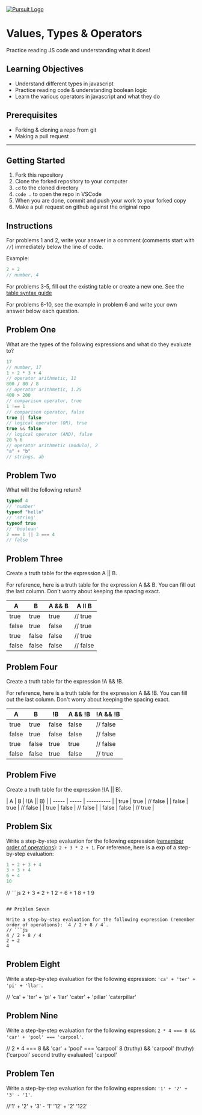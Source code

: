 [![Pursuit Logo](https://avatars1.githubusercontent.com/u/5825944?s=200&v=4)](https://pursuit.org)

# Values, Types & Operators

Practice reading JS code and understanding what it does!

## Learning Objectives

- Understand different types in javascript
- Practice reading code & understanding boolean logic
- Learn the various operators in javascript and what they do

## Prerequisites

- Forking & cloning a repo from git
- Making a pull request

---

## Getting Started

1. Fork this repository
1. Clone the forked repository to your computer
1. `cd` to the cloned directory
1. `code .` to open the repo in VSCode
1. When you are done, commit and push your work to your forked copy
1. Make a pull request on github against the original repo

## Instructions

For problems 1 and 2, write your answer in a comment (comments start with `//`) immediately below the line of code.

Example:

```js
2 + 2
// number, 4
```

For problems 3-5, fill out the existing table or create a new one. See the [table syntax guide](https://www.markdownguide.org/extended-syntax#tables)

For problems 6-10, see the example in problem 6 and write your own answer below each question.



## Problem One

What are the types of the following expressions and what do they evaluate to?

```js
17
// number, 17
1 + 2 * 3 + 4
// operator arithmetic, 11
800 / 80 / 8
// operator arithmetic, 1.25
400 > 200
// comparison operator, true
1 !== 1
// comparison operator, false
true || false
// logical operator (OR), true
true && false
// logical operator (AND), false
20 % 6
// operator arithmetic (modulo), 2
"a" + "b"
// strings, ab
```

## Problem Two

What will the following return?

```js
typeof 4
// 'number'
typeof "hello"
// 'string'
typeof true
// 'boolean'
2 === 1 || 3 === 4
// false
```

## Problem Three

Create a truth table for the expression A || B.

For reference, here is a truth table for the expression A && B. You can fill out the last column. Don't worry about keeping the spacing exact.

| A     | B     | A && B |  A ll B    |
| ----- | ----- | ------ | ---------- |
| true  | true  | true   |  // true   |
| false | true  | false  |  // true   |
| true  | false | false  |  // true   |
| false | false | false  |  // false  |

## Problem Four

Create a truth table for the expression !A && !B.

For reference, here is a truth table for the expression A && !B. You can fill out the last column. Don't worry about keeping the spacing exact.

| A     | B     | !B    | A && !B | !A && !B |
| ----- | ----- | ----- | ------- | -------- |
| true  | true  | false | false   | // false   |
| false | true  | false | false   | // false   |
| true  | false | true  | true    | // false   |
| false | false | true  | false   | // true    |

## Problem Five

Create a truth table for the expression !(A || B).

| A     | B     | !(A || B)   |
| ----- | ----- | ----------  | 
| true  | true  | // false    | 
| false | true  | // false    | 
| true  | false | // false    | 
| false | false | // true     |
## Problem Six

Write a step-by-step evaluation for the following expression ([remember order of operations](https://www.mathsisfun.com/operation-order-pemdas.html)): `2 + 3 * 2 + 1`.
For reference, here is a exp of a step-by-step evaluation:

```js
1 + 2 + 3 + 4
3 + 3 + 4
6 + 4
10
```
// ```js
   2 + 3 * 2 + 1
   2 + 6 + 1
   8 + 1
   9
   ```

## Problem Seven

Write a step-by-step evaluation for the following expression (remember order of operations): `4 / 2 + 8 / 4`.
// ```js
   4 / 2 + 8 / 4
   2 + 2
   4
   ```

## Problem Eight

Write a step-by-step evaluation for the following expression: `'ca' + 'ter' + 'pi' + 'llar'`.

// 'ca' + 'ter' + 'pi' + 'llar'
   'cater' + 'pillar'
   'caterpillar'

## Problem Nine

Write a step-by-step evaluation for the following expression: `2 * 4 === 8 && 'car' + 'pool' === 'carpool'`.

// 2 * 4 === 8 && 'car' + 'pool' === 'carpool'
   8 (truthy) && 'carpool' (truthy)
   ('carpool' second truthy evaluated)
   'carpool'

## Problem Ten

Write a step-by-step evaluation for the following expression: `'1' + '2' + '3' - '1'`.

//'1' + '2' + '3' - '1'
  '12' + '2'
  '122'